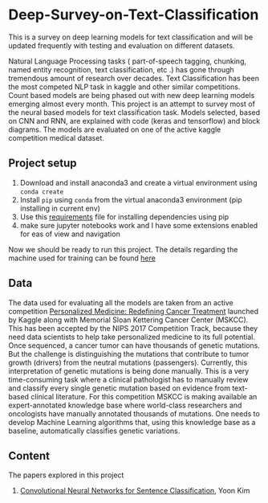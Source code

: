 # Deep-Survey-on-Text-Classification

This is a survey on deep learning models for text classification and will be updated frequently with testing and evaluation on different datasets.


Natural Language Processing tasks ( part-of-speech tagging, chunking, named entity recognition, text classification, etc .) has gone through tremendous amount of research over decades. Text Classification has been the most competed NLP task in kaggle and other similar competitions. Count based models are being phased out with new deep learning models emerging almost every month. This project is an attempt to survey most of the neural based models for text classification task. Models selected, based on CNN and RNN, are explained with code (keras and tensorflow) and block diagrams. The models are evaluated on one of the active kaggle competition medical dataset.


## Project setup

1. Download and install anaconda3 and create a virtual environment using `conda create`
2. Install `pip` using `conda` from the virtual anaconda3 environment (pip installing in current env)
3. Use this [requirements](https://github.com/bicepjai/Deep-Survey-Text-Classification/blob/master/requirements.txt) file for installing dependencies using pip
4. make sure jupyter notebooks work and I have some extensions enabled for eas of view and navigation

Now we should be ready to run this project. The details regarding the machine used for training can be found [here](https://bicepjai.github.io/machine-learning/2015/05/25/machine-learning-rig.html)

## Data

The data used for evaluating all the models are taken from an active competition [Personalized Medicine: Redefining Cancer Treatment](https://www.kaggle.com/c/msk-redefining-cancer-treatment) launched by Kaggle along with Memorial Sloan Kettering Cancer Center (MSKCC). This has been accepted by the NIPS 2017 Competition Track, because they need data scientists to help take personalized medicine to its full potential. Once sequenced, a cancer tumor can have thousands of genetic mutations. But the challenge is distinguishing the mutations that contribute to tumor growth (drivers) from the neutral mutations (passengers). Currently, this interpretation of genetic mutations is being done manually. This is a very time-consuming task where a clinical pathologist has to manually review and classify every single genetic mutation based on evidence from text-based clinical literature. For this competition MSKCC is making available an expert-annotated knowledge base where world-class researchers and oncologists have manually annotated thousands of mutations. One needs to develop Machine Learning algorithms that, using this knowledge base as a baseline, automatically classifies genetic variations.


## Content

The papers explored in this  project

1. [Convolutional Neural Networks for Sentence Classification](https://github.com/bicepjai/Deep-Survey-Text-Classification/tree/master/deep_models/paper_1_cnn_modelling_sentences), Yoon Kim
